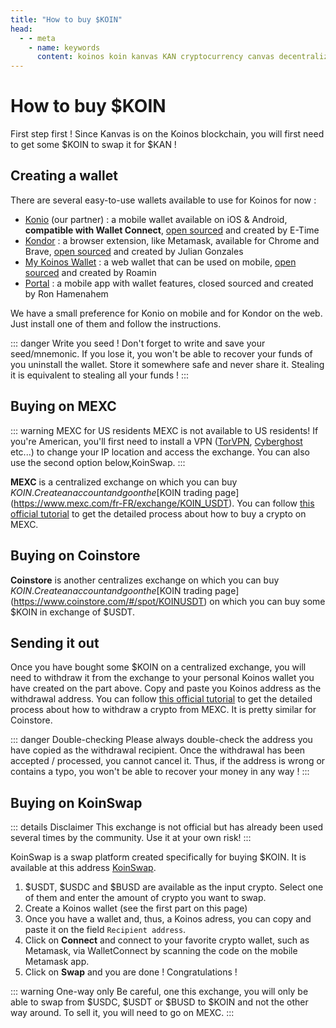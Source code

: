 ```yaml
---
title: "How to buy $KOIN"
head:
  - - meta
    - name: keywords
      content: koinos koin kanvas KAN cryptocurrency canvas decentralized description pixel war r/place rplace
---
```


# How to buy $KOIN

First step first ! Since Kanvas is on the Koinos blockchain, you will first need to get some $KOIN to swap it for $KAN !

## Creating a wallet

There are several easy-to-use wallets available to use for Koinos for now :

- [Konio](https://konio.io/) (our partner) : a mobile wallet available on iOS & Android, **compatible with Wallet Connect**, [open sourced](https://github.com/konio-io) and created by E-Time
- [Kondor](https://chrome.google.com/webstore/detail/kondor/ghipkefkpgkladckmlmdnadmcchefhjl) : a browser extension, like Metamask, available for Chrome and Brave, [open sourced](https://github.com/joticajulian/kondor/) and created by Julian Gonzales
- [My Koinos Wallet](https://mykw.vercel.app/) : a web wallet that can be used on mobile, [open sourced](https://github.com/roaminro/my-koinos-wallet) and created by Roamin
- [Portal](https://portal.armana.io/) : a mobile app with wallet features, closed sourced and created by Ron Hamenahem

We have a small preference for Konio on mobile and for Kondor on the web. Just install one of them and follow the instructions.

::: danger Write you seed !
Don't forget to write and save your seed/mnemonic. If you lose it, you won't be able to recover your funds of you uninstall the wallet. Store it somewhere safe and never share it. Stealing it is equivalent to stealing all your funds !
:::

## Buying on MEXC

::: warning MEXC for US residents
MEXC is not available to US residents! If you're American, you'll first need to install a VPN ([TorVPN](https://www.torproject.org/fr/download/), [Cyberghost](https://www.cyberghostvpn.com/) etc...) to change your IP location and access the exchange. You can also use the second option below,KoinSwap.
:::

**MEXC** is a centralized exchange on which you can buy $KOIN. Create an account and go on the [$KOIN trading page](https://www.mexc.com/fr-FR/exchange/KOIN_USDT). You can follow [this official tutorial](https://www.mexc.com/how-to-buy) to get the detailed process about how to buy a crypto on MEXC.

## Buying on Coinstore

**Coinstore** is another centralizes exchange on which you can buy $KOIN. Create an account and go on the [$KOIN trading page](https://www.coinstore.com/#/spot/KOINUSDT) on which you can buy some $KOIN in exchange of $USDT.

## Sending it out

Once you have bought some $KOIN on a centralized exchange, you will need to withdraw it from the exchange to your personal Koinos wallet you have created on the part above. Copy and paste you Koinos address as the withdrawal address. You can follow [this official tutorial](https://www.mexc.com/support/articles/360030808111) to get the detailed process about how to withdraw a crypto from MEXC. It is pretty similar for Coinstore.

::: danger Double-checking
Please always double-check the address you have copied as the withdrawal recipient. Once the withdrawal has been accepted / processed, you cannot cancel it. Thus, if the address is wrong or contains a typo, you won't be able to recover your money in any way !
:::

## Buying on KoinSwap

::: details Disclaimer
This exchange is not official but has already been used several times by the community. Use it at your own risk!
:::

KoinSwap is a swap platform created specifically for buying $KOIN. It is available at this address [KoinSwap](https://exchange.fbslo.net/).

1. $USDT, $USDC and $BUSD are available as the input crypto. Select one of them and enter the amount of crypto you want to swap.
2. Create a Koinos wallet (see the first part on this page)
3. Once you have a wallet and, thus, a Koinos adress, you can copy and paste it on the field `Recipient address`.
4. Click on **Connect** and connect to your favorite crypto wallet, such as Metamask, via WalletConnect by scanning the code on the mobile Metamask app.
5. Click on **Swap** and you are done ! Congratulations !

::: warning One-way only
Be careful, one this exchange, you will only be able to swap from $USDC, $USDT or $BUSD to $KOIN and not the other way around. To sell it, you will need to go on MEXC.
:::
